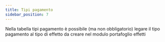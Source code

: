 ```yaml
---
title: Tipi pagamento
sidebar_position: 7
---
```


Nella tabella tipi pagamento è possibile (ma non obbligatorio) legare il tipo pagamento al tipo di effetto da creare nel modulo portafoglio effetti






